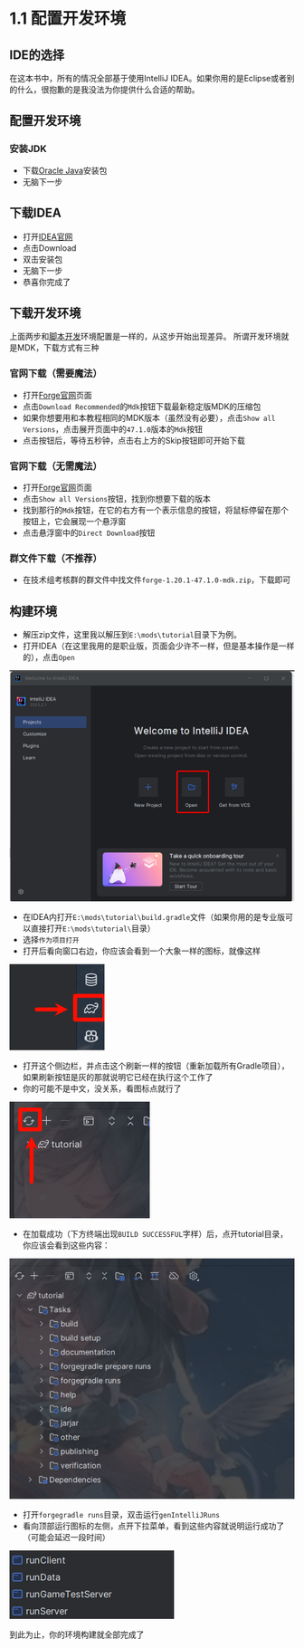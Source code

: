 # 1.1 配置开发环境
## IDE的选择
在这本书中，所有的情况全部基于使用IntelliJ IDEA。如果你用的是Eclipse或者别的什么，很抱歉的是我没法为你提供什么合适的帮助。

## 配置开发环境
### 安装JDK
- 下载[Oracle Java](https://download.oracle.com/java/17/latest/jdk-17_windows-x64_bin.exe)安装包
- 无脑下一步
## 下载IDEA
- 打开[IDEA官网](https://www.jetbrains.com/idea/download/?section=windows)
- 点击Download
- 双击安装包
- 无脑下一步
- 恭喜你完成了

## 下载开发环境
上面两步和[脚本开发](https://minecraftgensoukyo.github.io/Tutorial/build-enviroment/edit-enviroment/)环境配置是一样的，从这步开始出现差异。
所谓开发环境就是MDK，下载方式有三种
### 官网下载（需要魔法）
- 打开[Forge官网](https://files.minecraftforge.net/net/minecraftforge/forge/index_1.20.1.html)页面
- 点击`Download Recommended`的`Mdk`按钮下载最新稳定版MDK的压缩包
- 如果你想要用和本教程相同的MDK版本（虽然没有必要），点击`Show all Versions`，点击展开页面中的`47.1.0`版本的`Mdk`按钮
- 点击按钮后，等待五秒钟，点击右上方的Skip按钮即可开始下载
### 官网下载（无需魔法）
- 打开[Forge官网](https://files.minecraftforge.net/net/minecraftforge/forge/index_1.20.1.html)页面
- 点击`Show all Versions`按钮，找到你想要下载的版本
- 找到那行的`Mdk`按钮，在它的右方有一个表示信息的按钮，将鼠标停留在那个按钮上，它会展现一个悬浮窗
- 点击悬浮窗中的`Direct Download`按钮
### 群文件下载（不推荐）
- 在技术组考核群的群文件中找文件`forge-1.20.1-47.1.0-mdk.zip`，下载即可

## 构建环境
- 解压zip文件，这里我以解压到`E:\mods\tutorial`目录下为例。
- 打开IDEA（在这里我用的是职业版，页面会少许不一样，但是基本操作是一样的），点击`Open`

![IDEA开启界面](images/idea_index.png)

- 在IDEA内打开`E:\mods\tutorial\build.gradle`文件（如果你用的是专业版可以直接打开`E:\mods\tutorial\`目录）
- 选择`作为项目打开`
- 打开后看向窗口右边，你应该会看到一个大象一样的图标，就像这样

![Gradle图标](images/gradle_icon.png)

- 打开这个侧边栏，并点击这个刷新一样的按钮（重新加载所有Gradle项目），如果刷新按钮是灰的那就说明它已经在执行这个工作了
- 你的可能不是中文，没关系，看图标点就行了

![Gradle重新加载图标](images/gradle_reload.png)

- 在加载成功（下方终端出现`BUILD SUCCESSFUL`字样）后，点开tutorial目录，你应该会看到这些内容：

![Gradle菜单](images/gradle_task_menu.png)

- 打开`forgegradle runs`目录，双击运行`genIntelliJRuns`
- 看向顶部运行图标的左侧，点开下拉菜单，看到这些内容就说明运行成功了（可能会延迟一段时间）

![运行菜单](images/running_menu.png)

到此为止，你的环境构建就全部完成了
